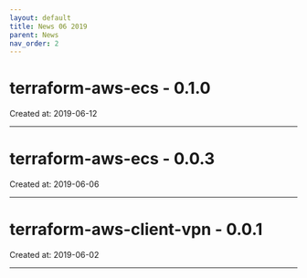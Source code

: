 ```yaml
---
layout: default
title: News 06 2019
parent: News
nav_order: 2
---
```




# terraform-aws-ecs - 0.1.0


Created at: 2019-06-12

---


# terraform-aws-ecs - 0.0.3


Created at: 2019-06-06

---


# terraform-aws-client-vpn - 0.0.1


Created at: 2019-06-02

---

